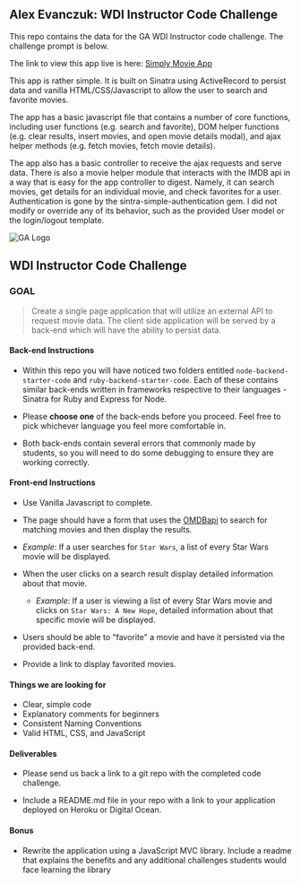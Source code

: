 ## Alex Evanczuk: WDI Instructor Code Challenge
This repo contains the data for the GA WDI Instructor code challenge.  The challenge prompt is below.

The link to view this app live is here:
[Simply Movie App](http://http://simple-movie-app.herokuapp.com/)

This app is rather simple.  It is built on Sinatra using ActiveRecord to persist data and vanilla HTML/CSS/Javascript to allow the user to search and favorite movies.

The app has a basic javascript file that contains a number of core functions, including user functions (e.g. search and favorite), DOM helper functions (e.g. clear results, insert movies, and open movie details modal), and ajax helper methods (e.g. fetch movies, fetch movie details).
 
The app also has a basic controller to receive the ajax requests and serve data.
There is also a movie helper module that interacts with the IMDB api in a way that is easy for the app controller to digest.
Namely, it can search movies, get details for an individual movie, and check favorites for a user.
Authentication is gone by the sintra-simple-authentication gem.  I did not modify or override any of its behavior, such as the provided User model or the login/logout template.

![GA Logo](https://raw.github.com/generalassembly/ga-ruby-on-rails-for-devs/master/images/ga.png)

## WDI Instructor Code Challenge

### GOAL 

> Create a single page application that will utilize an external API to request movie data. The client side application will be served by a back-end which will have the ability to persist data.

#### Back-end Instructions

- Within this repo you will have noticed two folders entitled `node-backend-starter-code` and `ruby-backend-starter-code`. Each of these contains similar back-ends written in frameworks respective to their languages - Sinatra for Ruby and Express for Node.

- Please **choose one** of the back-ends before you proceed. Feel free to pick whichever language you feel more comfortable in.

- Both back-ends contain several errors that commonly made by students, so you will need to do some debugging to ensure they are working correctly.

#### Front-end Instructions

- Use Vanilla Javascript to complete.

- The page should have a form that uses the [OMDBapi](http://www.omdbapi.com/) to search for matching movies and then display the results.
 - *Example*: If a user searches for `Star Wars`, a list of every Star Wars movie will be displayed.

- When the user clicks on a search result display detailed information about that movie.
  - *Example*: If a user is viewing a list of every Star Wars movie and clicks on `Star Wars: A New Hope`, detailed information about that specific movie will be displayed.

- Users should be able to "favorite" a movie and have it persisted via the provided back-end.

- Provide a link to display favorited movies.

#### Things we are looking for

- Clear, simple code
- Explanatory comments for beginners
- Consistent Naming Conventions
- Valid HTML, CSS, and JavaScript

#### Deliverables

- Please send us back a link to a git repo with the completed code challenge. 

- Include a README.md file in your repo with a link to your application deployed on Heroku or Digital Ocean.

#### Bonus

- Rewrite the application using a JavaScript MVC library. Include a readme that explains the benefits and any additional challenges students would face learning the library
